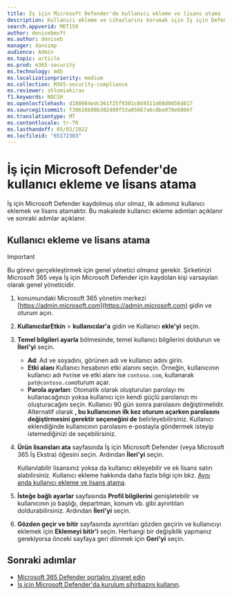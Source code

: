 ```yaml
---
title: İş için Microsoft Defender'de kullanıcı ekleme ve lisans atama
description: Kullanıcı ekleme ve cihazlarını korumak için İş için Defender lisansları atama
search.appverid: MET150
author: denisebmsft
ms.author: deniseb
manager: dansimp
audience: Admin
ms.topic: article
ms.prod: m365-security
ms.technology: mdb
ms.localizationpriority: medium
ms.collection: M365-security-compliance
ms.reviewer: shlomiakirav
f1.keywords: NOCSH
ms.openlocfilehash: d108064edc361f25f9301c0d4511d68d0856d817
ms.sourcegitcommit: f30616b90b382409f53a056b7a6c8be078e6866f
ms.translationtype: MT
ms.contentlocale: tr-TR
ms.lasthandoff: 05/03/2022
ms.locfileid: "65172303"
---
```

# <a name="add-users-and-assign-licenses-in-microsoft-defender-for-business"></a>İş için Microsoft Defender'de kullanıcı ekleme ve lisans atama

İş için Microsoft Defender kaydolmuş olur olmaz, ilk adımınız kullanıcı eklemek ve lisans atamaktır. Bu makalede kullanıcı ekleme adımları açıklanır ve sonraki adımlar açıklanır.

## <a name="add-users-and-assign-licenses"></a>Kullanıcı ekleme ve lisans atama

> [!IMPORTANT]
> Bu görevi gerçekleştirmek için genel yönetici olmanız gerekir.  Şirketinizi Microsoft 365 veya İş için Microsoft Defender için kaydolan kişi varsayılan olarak genel yöneticidir.

1. konumundaki Microsoft 365 yönetim merkezi [https://admin.microsoft.com](https://admin.microsoft.com) gidin ve oturum açın.

2. **KullanıcılarEtkin** >  **kullanıcılar'a** gidin ve Kullanıcı **ekle'yi** seçin.

3. **Temel bilgileri ayarla** bölmesinde, temel kullanıcı bilgilerini doldurun ve **İleri'yi** seçin.

   - **Ad**: Ad ve soyadını, görünen adı ve kullanıcı adını girin.
   - **Etki alanı** Kullanıcı hesabının etki alanını seçin. Örneğin, kullanıcının kullanıcı adı `Pat`ise ve etki alanı ise `contoso.com`, kullanarak `pat@contoso.com`oturum açar.
   - **Parola ayarları**: Otomatik olarak oluşturulan parolayı mı kullanacağınızı yoksa kullanıcı için kendi güçlü parolanızı mı oluşturacağını seçin. Kullanıcı 90 gün sonra parolasını değiştirmelidir. Alternatif olarak **, bu kullanıcının ilk kez oturum açarken parolasını değiştirmesini gerektir seçeneğini de** belirleyebilirsiniz. Kullanıcı eklendiğinde kullanıcının parolasını e-postayla göndermek isteyip istemediğinizi de seçebilirsiniz.

4. **Ürün lisansları ata** sayfasında İş için Microsoft Defender (veya Microsoft 365 İş Ekstra) öğesini seçin. Ardından **İleri'yi** seçin. 

   Kullanılabilir lisansınız yoksa da kullanıcı ekleyebilir ve ek lisans satın alabilirsiniz. Kullanıcı ekleme hakkında daha fazla bilgi için bkz. [Aynı anda kullanıcı ekleme ve lisans atama](../../admin/add-users/add-users.md).

5. **İsteğe bağlı ayarlar** sayfasında **Profil bilgilerini** genişletebilir ve kullanıcının jo başlığı, departman, konum vb. gibi ayrıntıları doldurabilirsiniz. Ardından **İleri'yi** seçin.

6. **Gözden geçir ve bitir** sayfasında ayrıntıları gözden geçirin ve kullanıcıyı eklemek için **Eklemeyi bitir'i** seçin. Herhangi bir değişiklik yapmanız gerekiyorsa önceki sayfaya geri dönmek için **Geri'yi** seçin.

## <a name="next-steps"></a>Sonraki adımlar

- [Microsoft 365 Defender portalını ziyaret edin](mdb-get-started.md)
- [İş için Microsoft Defender'da kurulum sihirbazını kullanın](mdb-use-wizard.md).